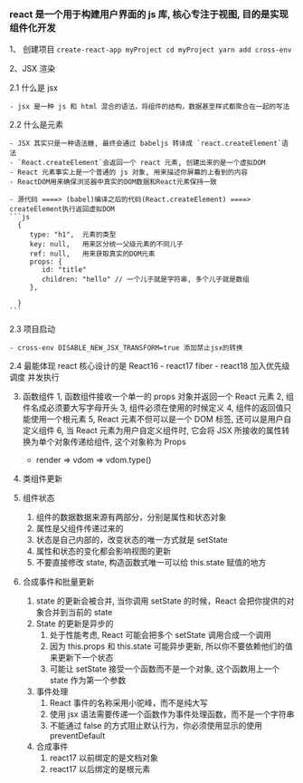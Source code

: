 ### react 是一个用于构建用户界面的 js 库, 核心专注于视图, 目的是实现组件化开发

1、 创建项目
`create-react-app myProject cd myProject yarn add cross-env`

2、JSX 渲染

2.1 什么是 jsx

    - jsx 是一种 js 和 html 混合的语法，将组件的结构，数据甚至样式都聚合在一起的写法

2.2 什么是元素

    - JSX 其实只是一种语法糖, 最终会通过 babeljs 转译成 `react.createElement`语法
    - `React.createElement`会返回一个 react 元素, 创建出来的是一个虚拟DOM
    - React 元素事实上是一个普通的 js 对象, 用来描述你屏幕的上看到的内容
    - ReactDOM用来确保浏览器中真实的DOM数据和React元素保持一致

    - 源代码 ====> (babel)编译之后的代码(React.createElement) ====> createElement执行返回虚拟DOM
    ```js
      {
         type: "h1",  元素的类型
         key: null,   用来区分统一父级元素的不同儿子
         ref: null,   用来获取真实的DOM元素
         props: {
            id: "title"
            children: "hello" // 一个儿子就是字符串, 多个儿子就是数组
         },

      }
    ```

2.3 项目启动

    - cross-env DISABLE_NEW_JSX_TRANSFORM=true 添加禁止jsx的转换

2.4 最能体现 react 核心设计的是 React16 - react17 fiber - react18 加入优先级调度 并发执行

3. 函数组件
   1, 函数组件接收一个单一的 props 对象并返回一个 React 元素
   2, 组件名成必须要大写字母开头
   3, 组件必须在使用的时候定义
   4, 组件的返回值只能使用一个根元素
   5, React 元素不但可以是一个 DOM 标签, 还可以是用户自定义组件
   6, 当 React 元素为用户自定义组件时, 它会将 JSX 所接收的属性转换为单个对象传递给组件, 这个对象称为 Props

   - render => vdom => vdom.type()

4. 类组件更新
5. 组件状态

   1. 组件的数据数据来源有两部分，分别是属性和状态对象
   2. 属性是父组件传递过来的
   3. 状态是自己内部的，改变状态的唯一方式就是 setState
   4. 属性和状态的变化都会影响视图的更新
   5. 不要直接修改 state, 构造函数式唯一可以给 this.state 赋值的地方

6. 合成事件和批量更新

   1. state 的更新会被合并, 当你调用 setState 的时候，React 会把你提供的对象合并到当前的 state
   2. State 的更新是异步的
      1. 处于性能考虑, React 可能会把多个 setState 调用合成一个调用
      2. 因为 this.props 和 this.state 可能异步更新, 所以你不要依赖他们的值来更新下一个状态
      3. 可能让 setState 接受一个函数而不是一个对象, 这个函数用上一个 state 作为第一个参数
   3. 事件处理
      1. React 事件的名称采用小驼峰，而不是纯大写
      2. 使用 jsx 语法需要传递一个函数作为事件处理函数，而不是一个字符串
      3. 不能通过 false 的方式阻止默认行为，你必须使用显示的使用 preventDefault
   4. 合成事件
      1. react17 以前绑定的是文档对象
      2. react17 以后绑定的是根元素
